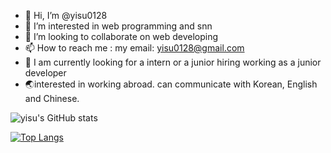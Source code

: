 - 👋 Hi, I’m @yisu0128
- 👀 I’m interested in web programming and snn
- 💞️ I’m looking to collaborate on web developing
- 📫 How to reach me : my email: yisu0128@gmail.com
- 🐾 I am currently looking for a intern or a junior hiring working as a junior developer
- 🌏interested in working abroad. can communicate with Korean, English and Chinese. 



![yisu's GitHub stats](https://github-readme-stats.vercel.app/api?username=yisu0128&theme=buefy&show_icons=true)

[![Top Langs](https://github-readme-stats.vercel.app/api/top-langs/?username=yisu0128&layout=compact)](https://github.com/yisu0128/github-readme-stats)
